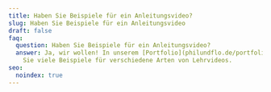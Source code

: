 ```yaml
---
title: Haben Sie Beispiele für ein Anleitungsvideo?
slug: Haben Sie Beispiele für ein Anleitungsvideo
draft: false
faq:
  question: Haben Sie Beispiele für ein Anleitungsvideo?
  answer: Ja, wir wollen! In unserem [Portfolio](philundflo.de/portfolio) finden
    Sie viele Beispiele für verschiedene Arten von Lehrvideos.
seo:
  noindex: true
---
```

